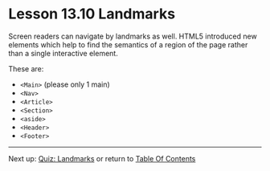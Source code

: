 # Lesson 13.10 Landmarks

Screen readers can navigate by landmarks as well. HTML5 introduced new elements which help to find the semantics of a region of the page rather than a single interactive element.

These are:
- `<Main>` (please only 1 main)
- `<Nav>`
- `<Article>`
- `<Section>`
- `<aside>`
- `<Header>`
- `<Footer>`

- - -
Next up: [Quiz: Landmarks](ND024_Part2_Lesson13_11.md) or return to [Table Of Contents](./ND024_TableOfContents.md)
